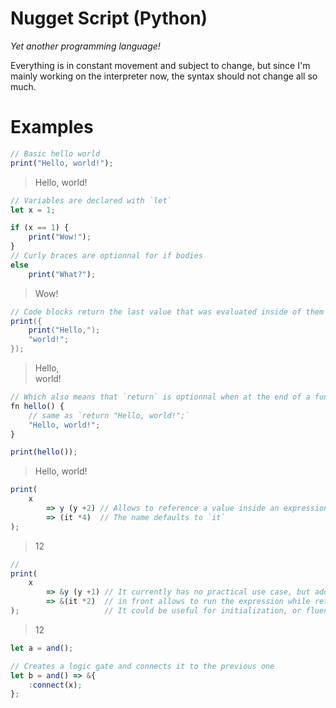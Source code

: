 # Nugget Script (Python)

*Yet another programming language!*

Everything is in constant movement and subject to change, but since I'm mainly working on the interpreter now, the syntax should not change all so much.

# Examples

```js
// Basic hello world
print("Hello, world!");
```
> Hello, world!

```js
// Variables are declared with `let`
let x = 1;
```

```js
if (x == 1) {
    print("Wow!");
}
// Curly braces are optionnal for if bodies
else
    print("What?");
```
> Wow!

```java
// Code blocks return the last value that was evaluated inside of them
print({
    print("Hello,");
    "world!";
});
```
> Hello,<br>world!

```js
// Which also means that `return` is optionnal when at the end of a function body
fn hello() {
    // same as `return "Hello, world!";`
    "Hello, world!";
}

print(hello());
```
> Hello, world!

```js
print(
    x 
        => y (y +2) // Allows to reference a value inside an expression
        => (it *4)  // The name defaults to `it`
);
```
> 12

```js
// 
print(
    x
        => &y (y +1) // It currently has no practical use case, but adding an `&`
        => &(it *2)  // in front allows to run the expression while returning the base value
);                   // It could be useful for initialization, or fluent patterns where they're not supported
```
> 12

```js
let a = and();

// Creates a logic gate and connects it to the previous one
let b = and() => &{
    :connect(x);
};
```

